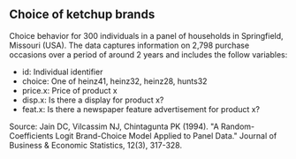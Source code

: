 ## Choice of ketchup brands

Choice behavior for 300 individuals in a panel of households in Springfield, Missouri (USA). The data captures information on 2,798 purchase occasions over a period of around 2 years and includes the follow variables:

* id: Individual identifier
* choice: One of heinz41, heinz32, heinz28, hunts32
* price.x: Price of product x
* disp.x: Is there a display for product x? 
* feat.x: Is there a newspaper feature advertisement for product x?

Source: Jain DC, Vilcassim NJ, Chintagunta PK (1994). "A Random-Coefficients Logit Brand-Choice Model Applied to Panel Data." Journal of Business \& Economic Statistics, 12(3), 317-328.
